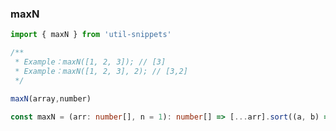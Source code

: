 ### maxN

<template>
    <b>Use</b>
</template>

```ts
import { maxN } from 'util-snippets'

/**
 * Example：maxN([1, 2, 3]); // [3]
 * Example：maxN([1, 2, 3], 2); // [3,2]
 */

maxN(array,number)
```

<template>
    <b>Code</b>
</template>

```ts
const maxN = (arr: number[], n = 1): number[] => [...arr].sort((a, b) => b - a).slice(0, n);
```


<style>
    b {
        color: #3eaf7c;
    }
</style>

